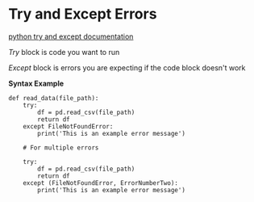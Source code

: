# Try and Except Errors
[python try and except documentation](https://docs.python.org/3/tutorial/errors.html)

*Try* block is code you want to run

*Except* block is errors you are expecting if the code block doesn't work

**Syntax Example**
```
def read_data(file_path):
    try:
        df = pd.read_csv(file_path)
        return df
    except FileNotFoundError:
        print('This is an example error message')

    # For multiple errors 

    try:
        df = pd.read_csv(file_path)
        return df
    except (FileNotFoundError, ErrorNumberTwo):
        print('This is an example error message')      
```

